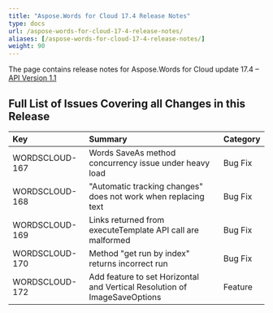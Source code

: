 ```yaml
---
title: "Aspose.Words for Cloud 17.4 Release Notes"
type: docs
url: /aspose-words-for-cloud-17-4-release-notes/
aliases: [/aspose-words-for-cloud-17-4-release-notes/]
weight: 90
---
```


The page contains release notes for Aspose.Words for Cloud update 17.4 – [API Version 1.1](http://api.aspose.com/v1.1/swagger/ui/index)

## Full List of Issues Covering all Changes in this Release

|Key|Summary|Category|
| :- | :- | :- |
|WORDSCLOUD-167|Words SaveAs method concurrency issue under heavy load|Bug Fix|
|WORDSCLOUD-168|"Automatic tracking changes" does not work when replacing text|Bug Fix|
|WORDSCLOUD-169|Links returned from executeTemplate API call are malformed|Bug Fix|
|WORDSCLOUD-170|Method "get run by index" returns incorrect run|Bug Fix|
|WORDSCLOUD-172|Add feature to set Horizontal and Vertical Resolution of ImageSaveOptions|Feature|

